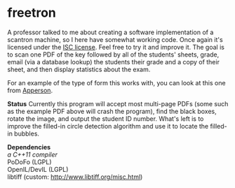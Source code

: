 freetron
========

A professor talked to me about creating a software implementation of a
scantron machine, so I here have somewhat working code. Once again it's
licensed under the [ISC license](http://floft.net/uploads/isc-license.txt).
Feel free to try it and improve it. The goal is to scan one PDF of the key
followed by all of the students' sheets, grade, email (via a database
lookup) the students their grade and a copy of their sheet, and then display
statistics about the exam.

For an example of the type of form this works with, you can look at this
one from [Apperson](https://ssl1.appersonsecure.com/pdfs/common/29240.PDF).

**Status** 
Currently this program will accept most multi-page PDFs (some such as the example
PDF above will crash the program), find the black boxes, rotate the image, and
output the student ID number. What's left is to improve the filled-in circle
detection algorithm and use it to locate the filled-in bubbles.

**Dependencies**  
*a C++11 compiler*  
PoDoFo (LGPL)  
OpenIL/DevIL (LGPL)  
libtiff (custom: http://www.libtiff.org/misc.html)
